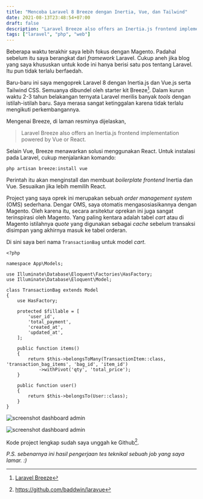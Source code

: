 ```yaml
---
title: "Mencoba Laravel 8 Breeze dengan Inertia, Vue, dan Tailwind"
date: 2021-08-13T23:48:54+07:00
draft: false
description: "Laravel Breeze also offers an Inertia.js frontend implementation powered by Vue or React."
tags: ["laravel", "php", "web"]
---
```


Beberapa waktu terakhir saya lebih fokus dengan Magento.
Padahal sebelum itu saya berangkat dari _framework_ Laravel.
Cukup aneh jika blog yang saya khususkan untuk kode ini hanya berisi satu
pos tentang Laravel. Itu pun tidak terlalu berfaedah.

Baru-baru ini saya mengoprek Laravel 8 dengan Inertia.js dan Vue.js serta Tailwind CSS.
Semuanya dibundel oleh starter kit Breeze[^1].
Dalam kurun waktu 2-3 tahun belakangan ternyata Laravel merilis banyak _tools_
dengan istilah-istilah baru.
Saya merasa sangat ketinggalan karena tidak terlalu mengikuti perkembangannya.

Mengenai Breeze, di laman resminya dijelaskan,

> Laravel Breeze also offers an Inertia.js frontend implementation powered by Vue or React.

Selain Vue, Breeze menawarkan solusi menggunakan React. Untuk instalasi pada Laravel,
cukup menjalankan komando:

    php artisan breeze:install vue
    
Perintah itu akan menginstall dan membuat _boilerplate frontend_ Inertia dan Vue.
Sesuaikan jika lebih memilih React.

Project yang saya oprek ini merupakan sebuah _order management system_ (OMS) sederhana.
Dengar OMS, saya otomatis mengasosiasikannya dengan Magento.
Oleh karena itu, secara arsitektur oprekan ini juga sangat terinspirasi oleh Magento.
Yang paling kentara adalah tabel _cart_ atau di Magento istilahnya _quote_ yang digunakan
sebagai _cache_ sebelum transaksi disimpan yang akhirnya masuk ke tabel orderan.

Di sini saya beri nama `TransactionBag` untuk model _cart_.

```
<?php

namespace App\Models;

use Illuminate\Database\Eloquent\Factories\HasFactory;
use Illuminate\Database\Eloquent\Model;

class TransactionBag extends Model
{
    use HasFactory;

    protected $fillable = [
        'user_id',
        'total_payment',
        'created_at',
        'updated_at',
    ];

    public function items()
    {
        return $this->belongsToMany(TransactionItem::class, 'transaction_bag_items', 'bag_id', 'item_id')
            ->withPivot('qty', 'total_price');
    }

    public function user()
    {
        return $this->belongsTo(User::class);
    }
}
```

![screenshot dashboard admin](/blog/img/2021/08/screen_000953.png)

![screenshot dashboard admin](/blog/img/2021/08/screen_001025.png)

Kode project lengkap sudah saya unggah ke Github[^2].

*P.S. sebenarnya ini hasil pengerjaan tes teknikal sebuah job yang saya lamar. :)*


[^1]: [Laravel Breeze](https://laravel.com/docs/8.x/starter-kits#laravel-breeze)
[^2]: https://github.com/baddwin/laravue
